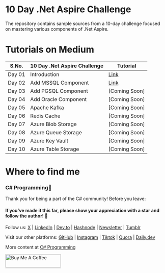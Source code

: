 
 # 10 Day .Net Aspire Challenge
The repository contains sample sources from a 10-day challenge focused on mastering various components of .Net Aspire.

# Tutorials on Medium

| S.No. | 10 Day .Net Aspire Challenge    | Tutorial |
| -------- | -------- | ------- |
| Day 01 | Introduction  | [Link](https://medium.com/c-sharp-progarmming/10-day-net-aspire-challenge-day-1-introduction-a756352099f5)   |
| Day 02 | Add MSSQL Component |[Link](https://medium.com/c-sharp-progarmming/10-day-net-aspire-challenge-day-2-add-mssql-component-831bacd617ed)       |
| Day 03 | Add PGSQL Component | [Coming Soon]       |
| Day 04 | Add Oracle Component |  [Coming Soon]       |
| Day 05 | Apache Kafka | [Coming Soon]       |
| Day 06 | Redis Cache | [Coming Soon]       |
| Day 07 | Azure Blob Storage | [Coming Soon]       |
| Day 08 | Azure Queue Storage | [Coming Soon]       |
| Day 09 | Azure Key Vault | [Coming Soon]       |
| Day 10 |  Azure Table Storage| [Coming Soon]       |

# Where to find me

### C# Programming🚀

Thank you for being a part of the C# community! Before you leave:

#### If you’ve made it this far, please show your appreciation with a star and follow the author! 👏️️

Follow us: [X](https://twitter.com/sukhsukhpinder) | [LinkedIn](https://www.linkedin.com/in/sukhpinder-singh/) | [Dev.to](https://dev.to/ssukhpinder) | [Hashnode](https://dotnet.hashnode.dev/) | [Newsletter](https://www.linkedin.com/newsletters/net-programming-7031098498754195456/) | [Tumblr](https://www.tumblr.com/settings/blog/codewithsukh)

Visit our other platforms: [GitHub](https://github.com/ssukhpinder) | [Instagram](https://www.instagram.com/codewithsukh/) | [Tiktok](https://www.tiktok.com/@codewithsukh) | [Quora](https://www.quora.com/profile/Sukhpinder-Singh-4) | [Daily.dev](https://app.daily.dev/devcard)

More content at [C# Programming](https://medium.com/c-sharp-progarmming)


<a href="https://www.buymeacoffee.com/sukhpindersingh" target="_blank"><img src="https://www.buymeacoffee.com/assets/img/custom_images/orange_img.png" alt="Buy Me A Coffee" style="height: 41px !important;width: 174px !important;box-shadow: 0px 3px 2px 0px rgba(190, 190, 190, 0.5) !important;-webkit-box-shadow: 0px 3px 2px 0px rgba(190, 190, 190, 0.5) !important;" ></a>

